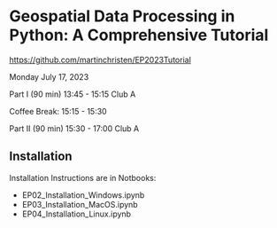 # Geospatial Data Processing in Python: A Comprehensive Tutorial

https://github.com/martinchristen/EP2023Tutorial

Monday July 17, 2023

Part I (90 min)
13:45 - 15:15 Club A

Coffee Break:
15:15 - 15:30

Part II (90 min)
15:30 - 17:00 Club A


## Installation

Installation Instructions are in Notbooks: 

* EP02_Installation_Windows.ipynb       
* EP03_Installation_MacOS.ipynb 
* EP04_Installation_Linux.ipynb 

